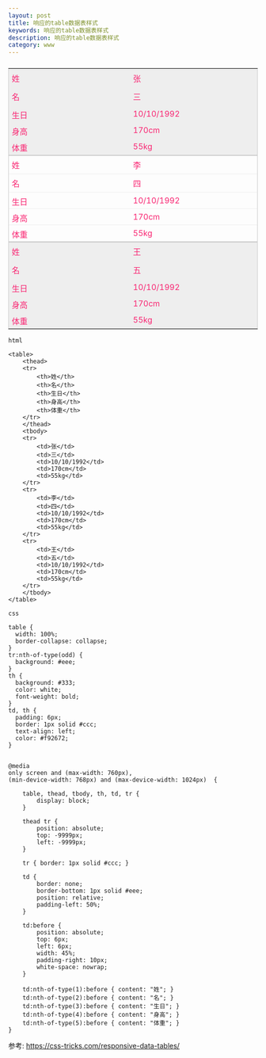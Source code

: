 ```yaml
---
layout: post
title: 响应的table数据表样式
keywords: 响应的table数据表样式
description: 响应的table数据表样式
category: www
---
```


<style>

table { 
  width: 100%; 
  border-collapse: collapse; 
}
tr:nth-of-type(odd) { 
  background: #eee; 
}
th { 
  background: #333; 
  color: white; 
  font-weight: bold; 
}
td, th { 
  padding: 6px; 
  border: 1px solid #ccc; 
  text-align: left;
  color: #f92672;
}


@media 
only screen and (max-width: 760px),
(min-device-width: 768px) and (max-device-width: 1024px)  {

    table, thead, tbody, th, td, tr { 
        display: block; 
    }
    
    thead tr { 
        position: absolute;
        top: -9999px;
        left: -9999px;
    }
    
    tr { border: 1px solid #ccc; }
    
    td { 
        border: none;
        border-bottom: 1px solid #eee; 
        position: relative;
        padding-left: 50%; 
    }
    
    td:before { 
        position: absolute;
        top: 6px;
        left: 6px;
        width: 45%; 
        padding-right: 10px; 
        white-space: nowrap;
    }
    
    td:nth-of-type(1):before { content: "姓"; }
    td:nth-of-type(2):before { content: "名"; }
    td:nth-of-type(3):before { content: "生日"; }
    td:nth-of-type(4):before { content: "身高"; }
    td:nth-of-type(5):before { content: "体重"; }
}
</style>
<table>
    <thead>
    <tr>
        <th>姓</th>
        <th>名</th>
        <th>生日</th>
        <th>身高</th>
        <th>体重</th>
    </tr>
    </thead>
    <tbody>
    <tr>
        <td>张</td>
        <td>三</td>
        <td>10/10/1992</td>
        <td>170cm</td>
        <td>55kg</td>
    </tr>
    <tr>
        <td>李</td>
        <td>四</td>
        <td>10/10/1992</td>
        <td>170cm</td>
        <td>55kg</td>
    </tr>
    <tr>
        <td>王</td>
        <td>五</td>
        <td>10/10/1992</td>
        <td>170cm</td>
        <td>55kg</td>
    </tr>   
    </tbody>
</table>



```
html

<table>
    <thead>
    <tr>
        <th>姓</th>
        <th>名</th>
        <th>生日</th>
        <th>身高</th>
        <th>体重</th>
    </tr>
    </thead>
    <tbody>
    <tr>
        <td>张</td>
        <td>三</td>
        <td>10/10/1992</td>
        <td>170cm</td>
        <td>55kg</td>
    </tr>
    <tr>
        <td>李</td>
        <td>四</td>
        <td>10/10/1992</td>
        <td>170cm</td>
        <td>55kg</td>
    </tr>
    <tr>
        <td>王</td>
        <td>五</td>
        <td>10/10/1992</td>
        <td>170cm</td>
        <td>55kg</td>
    </tr>   
    </tbody>
</table>
```

```
css

table { 
  width: 100%; 
  border-collapse: collapse; 
}
tr:nth-of-type(odd) { 
  background: #eee; 
}
th { 
  background: #333; 
  color: white; 
  font-weight: bold; 
}
td, th { 
  padding: 6px; 
  border: 1px solid #ccc; 
  text-align: left;
  color: #f92672;
}


@media 
only screen and (max-width: 760px),
(min-device-width: 768px) and (max-device-width: 1024px)  {

    table, thead, tbody, th, td, tr { 
        display: block; 
    }
    
    thead tr { 
        position: absolute;
        top: -9999px;
        left: -9999px;
    }
    
    tr { border: 1px solid #ccc; }
    
    td { 
        border: none;
        border-bottom: 1px solid #eee; 
        position: relative;
        padding-left: 50%; 
    }
    
    td:before { 
        position: absolute;
        top: 6px;
        left: 6px;
        width: 45%; 
        padding-right: 10px; 
        white-space: nowrap;
    }
    
    td:nth-of-type(1):before { content: "姓"; }
    td:nth-of-type(2):before { content: "名"; }
    td:nth-of-type(3):before { content: "生日"; }
    td:nth-of-type(4):before { content: "身高"; }
    td:nth-of-type(5):before { content: "体重"; }
}
```

参考: https://css-tricks.com/responsive-data-tables/
